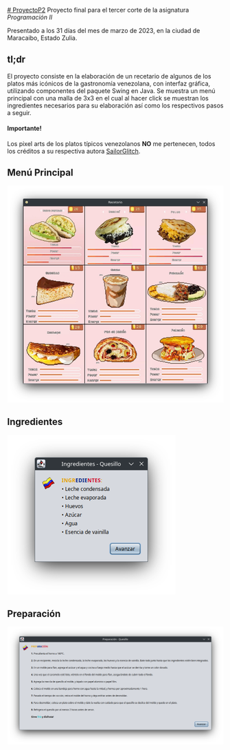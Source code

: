[# ProyectoP2](https://github.com/jurdanetac/ProyectoP2)
Proyecto final para el tercer corte de la asignatura *Programación II*

Presentado a los 31 días del mes de marzo de 2023, en la ciudad de Maracaibo, Estado Zulia.

## tl;dr
El proyecto consiste en la elaboración de un recetario de algunos de los platos más icónicos de la gastronomía venezolana, con interfaz gráfica, utilizando componentes del paquete Swing en Java. Se muestra un menú principal con una malla de 3x3 en el cual al hacer click se muestran los ingredientes necesarios para su elaboración así como los respectivos pasos a seguir.

#### Importante!
Los pixel arts de los platos típicos venezolanos **NO** me pertenecen, todos los créditos a su respectiva autora [SailorGlitch](https://www.instagram.com/sailorglitch).

## Menú Principal

![Vista del menu principal](./previews/menuprincipal.png)

## Ingredientes

![Vista del menu principal](./previews/ingredientes.png)

## Preparación

![Vista del menu principal](./previews/preparacion.png)
